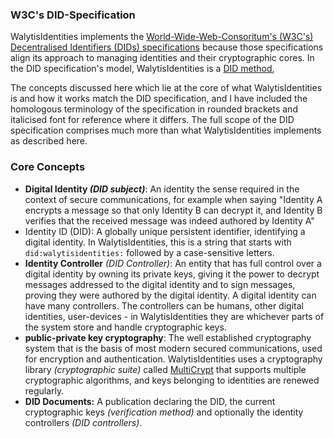 ### W3C's DID-Specification
WalytisIdentities implements the [World-Wide-Web-Consoritum's (W3C's) Decentralised Identifiers (DIDs) specifications](https://www.w3.org/TR/did-core/) because those specifications align its approach to managing identities and their cryptographic cores.
In the DID specification's model, WalytisIdentities is a [DID method](https://www.w3.org/TR/did-core/#methods),

The concepts discussed here which lie at the core of what WalytisIdentities is and how it works match the DID specification, and I have included the homologous terminology of the specification in rounded brackets and italicised font for reference where it differs. 
The full scope of the DID specification comprises much more than what WalytisIdentities implements as described here.


### Core Concepts
- **Digital Identity _(DID subject)_**: An identity the sense required in the context of secure communications, for example when saying "Identity A encrypts a message so that only Identity B can decrypt it, and Identity B verifies that the received message was indeed authored by Identity A"
- Identity ID (DID): A globally unique persistent identifier, identifying a digital identity. In WalytisIdentities, this is a string that starts with `did:walytisidentities:` followed by a case-sensitive letters.
- **Identity Controller** _(DID Controller)_: An entity that has full control over a digital identity by owning its private keys, giving it the power to decrypt messages addressed to the digital identity and to sign messages, proving they were authored by the digital identity. A digital identity can have many controllers. The controllers can be humans, other digital identities, user-devices - in WalytisIdentities they are whichever parts of the system store and handle cryptographic keys.
- **public-private key cryptography**: The well established cryptography system that is the basis of most modern secured communications, used for encryption and authentication. WalytisIdentities uses a cryptography library _(cryptographic suite)_ called [MultiCrypt](https://github.com/emendir/multi_crypt) that supports multiple cryptographic algorithms, and keys belonging to identities are renewed regularly.
- **DID Documents:** A publication declaring the DID, the current cryptographic keys _(verification method)_ and optionally the identity controllers _(DID controllers)_.


